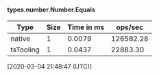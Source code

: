 #### types.number.Number.Equals

| Type | Size       | Time in ms | ops/sec |
|------|------------|------------|---------|
| native | 1 | 0.0079 | 126582.28 |
| tsTooling | 1 | 0.0437 | 22883.30 |

[2020-03-04 21:48:47 (UTC)]
